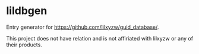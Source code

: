 # lildbgen
Entry generator for <https://github.com/lilxyzw/guid_database/>. 

This project does not have relation and is not affiriated with lilxyzw or any of their products.
